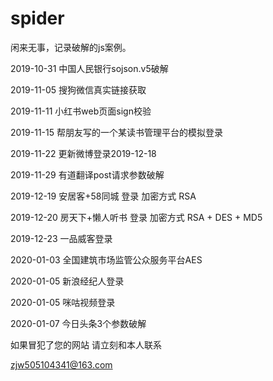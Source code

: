 # spider
闲来无事，记录破解的js案例。


2019-10-31       中国人民银行sojson.v5破解

2019-11-05       搜狗微信真实链接获取

2019-11-11       小红书web页面sign校验

2019-11-15       帮朋友写的一个某读书管理平台的模拟登录

2019-11-22       更新微博登录2019-12-18  

2019-11-29       有道翻译post请求参数破解

2019-12-19       安居客+58同城  登录   加密方式 RSA

2019-12-20       房天下+懒人听书 登录   加密方式 RSA + DES + MD5

2019-12-23       一品威客登录  

2020-01-03       全国建筑市场监管公众服务平台AES 

2020-01-05       新浪经纪人登录

2020-01-05       咪咕视频登录

2020-01-07       今日头条3个参数破解

如果冒犯了您的网站   请立刻和本人联系

zjw505104341@163.com

